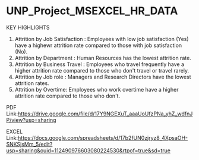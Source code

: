 # UNP_Project_MSEXCEL_HR_DATA

KEY HIGHLIGHTS
1. Attrition by Job Satisfaction : Employees with low job satisfaction (Yes) have a highewr attrition rate compared to those with job satisfaction (No).
2. Attrition by Department : Human Resources has the lowest attrition rate.
3. Attrition by Business Travel : Employees who travel frequently have a higher attrition rate compared to those who don't travel or travel rarely.
4. Attrition by Job role : Managers and Research Directors have the lowest attrition rates.
5. Attrition by Overtime: Employees who work overtime have a higher attrition rate compared to those who don't.

PDF Link:https://drive.google.com/file/d/17Y9NGEXuT_aaaUoUfzPNa_yhZ_wdfnJP/view?usp=sharing

EXCEL Link:https://docs.google.com/spreadsheets/d/17b2fUN0zjryz8_4XpsaOH-SNKSjsMm_5/edit?usp=sharing&ouid=112490976603080224530&rtpof=true&sd=true
